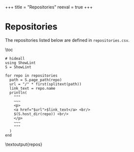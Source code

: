 +++
title = "Repositories"
reeval = true
+++

# Repositories

The repositories listed below are defined in `repositories.csv`.

\toc 

```julia:repos
# hideall
using ShowLint
S = ShowLint

for repo in repositories
  path = S.page_path(repo)
  url = "/" * first(splitext(path))
  link_text = repo.name
  println(
    """
    ~~~
    <p>
    <a href="$url">$link_text</a> <br/>
    $(S.host_dir(repo)) <br/>
    </p>
    ~~~
    """
  )
end
```
\textoutput{repos}
